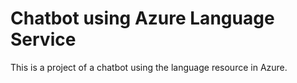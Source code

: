# Chatbot using Azure Language Service
This is a project of a chatbot using the language resource in Azure.
